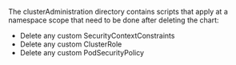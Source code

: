 The clusterAdministration directory contains scripts that apply at a namespace scope that need to be done after deleting the chart:

* Delete any custom SecurityContextConstraints
* Delete any custom ClusterRole
* Delete any custom PodSecurityPolicy
